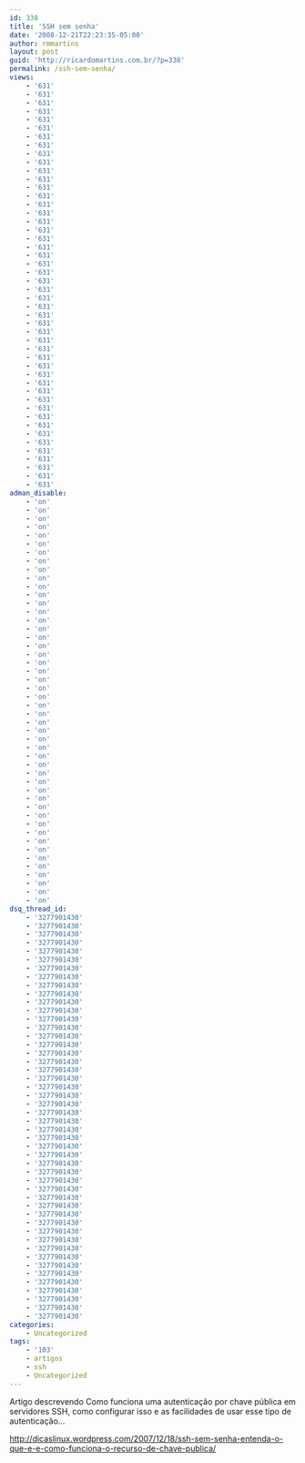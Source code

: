 ```yaml
---
id: 338
title: 'SSH sem senha'
date: '2008-12-21T22:23:35-05:00'
author: rmmartins
layout: post
guid: 'http://ricardomartins.com.br/?p=338'
permalink: /ssh-sem-senha/
views:
    - '631'
    - '631'
    - '631'
    - '631'
    - '631'
    - '631'
    - '631'
    - '631'
    - '631'
    - '631'
    - '631'
    - '631'
    - '631'
    - '631'
    - '631'
    - '631'
    - '631'
    - '631'
    - '631'
    - '631'
    - '631'
    - '631'
    - '631'
    - '631'
    - '631'
    - '631'
    - '631'
    - '631'
    - '631'
    - '631'
    - '631'
    - '631'
    - '631'
    - '631'
    - '631'
    - '631'
    - '631'
    - '631'
    - '631'
    - '631'
    - '631'
    - '631'
    - '631'
    - '631'
    - '631'
    - '631'
    - '631'
    - '631'
adman_disable:
    - 'on'
    - 'on'
    - 'on'
    - 'on'
    - 'on'
    - 'on'
    - 'on'
    - 'on'
    - 'on'
    - 'on'
    - 'on'
    - 'on'
    - 'on'
    - 'on'
    - 'on'
    - 'on'
    - 'on'
    - 'on'
    - 'on'
    - 'on'
    - 'on'
    - 'on'
    - 'on'
    - 'on'
    - 'on'
    - 'on'
    - 'on'
    - 'on'
    - 'on'
    - 'on'
    - 'on'
    - 'on'
    - 'on'
    - 'on'
    - 'on'
    - 'on'
    - 'on'
    - 'on'
    - 'on'
    - 'on'
    - 'on'
    - 'on'
    - 'on'
    - 'on'
    - 'on'
    - 'on'
    - 'on'
    - 'on'
dsq_thread_id:
    - '3277901430'
    - '3277901430'
    - '3277901430'
    - '3277901430'
    - '3277901430'
    - '3277901430'
    - '3277901430'
    - '3277901430'
    - '3277901430'
    - '3277901430'
    - '3277901430'
    - '3277901430'
    - '3277901430'
    - '3277901430'
    - '3277901430'
    - '3277901430'
    - '3277901430'
    - '3277901430'
    - '3277901430'
    - '3277901430'
    - '3277901430'
    - '3277901430'
    - '3277901430'
    - '3277901430'
    - '3277901430'
    - '3277901430'
    - '3277901430'
    - '3277901430'
    - '3277901430'
    - '3277901430'
    - '3277901430'
    - '3277901430'
    - '3277901430'
    - '3277901430'
    - '3277901430'
    - '3277901430'
    - '3277901430'
    - '3277901430'
    - '3277901430'
    - '3277901430'
    - '3277901430'
    - '3277901430'
    - '3277901430'
    - '3277901430'
    - '3277901430'
    - '3277901430'
    - '3277901430'
    - '3277901430'
categories:
    - Uncategorized
tags:
    - '103'
    - artigos
    - ssh
    - Uncategorized
---
```


Artigo descrevendo Como funciona uma autenticação por chave pública em servidores SSH, como configurar isso e as facilidades de usar esse tipo de autenticação…

<http://dicaslinux.wordpress.com/2007/12/18/ssh-sem-senha-entenda-o-que-e-e-como-funciona-o-recurso-de-chave-publica/>